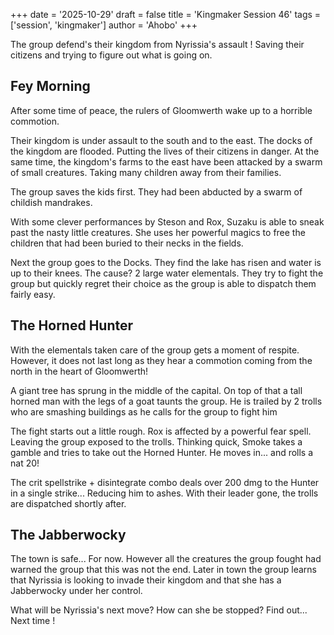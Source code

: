 +++
date = '2025-10-29'
draft = false
title = 'Kingmaker Session 46'
tags = ['session', 'kingmaker']
author = 'Ahobo'
+++

The group defend's their kingdom from Nyrissia's assault ! Saving their citizens and
trying to figure out what is going on.

## Fey Morning

After some time of peace, the rulers of Gloomwerth wake up to a horrible commotion.

Their kingdom is under assault to the south and to the east. The docks of the kingdom are
flooded. Putting the lives of their citizens in danger. At the same time, the kingdom's farms
to the east have been attacked by a swarm of small creatures. Taking many children away from
their families.

The group saves the kids first. They had been abducted by a swarm of childish mandrakes.

With some clever performances by Steson and Rox, Suzaku is able to sneak past the nasty
little creatures. She uses her powerful magics to free the children that had been buried to
their necks in the fields.

Next the group goes to the Docks. They find the lake has risen and water is up to their knees.
The cause? 2 large water elementals. They try to fight the group but quickly regret their choice
as the group is able to dispatch them fairly easy.

## The Horned Hunter

With the elementals taken care of the group gets a moment of respite. However, it does not last long as
they hear a commotion coming from the north in the heart of Gloomwerth!

A giant tree has sprung in the middle of the capital. On top of that a tall horned man with the legs of
a goat taunts the group. He is trailed by 2 trolls who are smashing buildings as he calls for the group
to fight him

The fight starts out a little rough. Rox is affected by a powerful fear spell. Leaving the group exposed to
the trolls. Thinking quick, Smoke takes a gamble and tries to take out the Horned Hunter. He moves in... and
rolls a nat 20!

The crit spellstrike + disintegrate combo deals over 200 dmg to the Hunter in a single strike... Reducing him
to ashes. With their leader gone, the trolls are dispatched shortly after.


## The Jabberwocky 

The town is safe... For now. However all the creatures the group fought had warned the group that this was not
the end. Later in town the group learns that Nyrissia is looking to invade their kingdom and that she has
a Jabberwocky under her control. 

What will be Nyrissia's next move? How can she be stopped? Find out... Next time !